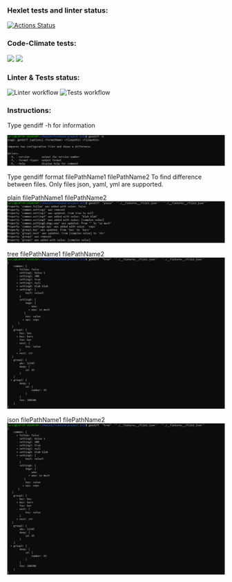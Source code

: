 ### Hexlet tests and linter status:
[![Actions Status](https://github.com/iFoxtrot33/frontend-project-lvl2/workflows/hexlet-check/badge.svg)](https://github.com/iFoxtrot33/frontend-project-lvl2/actions)

### Code-Climate tests:
<a href="https://codeclimate.com/github/iFoxtrot33/frontend-project-lvl2/maintainability"><img src="https://api.codeclimate.com/v1/badges/a9e791f05c3d1d06c227/maintainability" /></a>
<a href="https://codeclimate.com/github/iFoxtrot33/frontend-project-lvl2/test_coverage"><img src="https://api.codeclimate.com/v1/badges/a9e791f05c3d1d06c227/test_coverage" /></a>

### Linter & Tests status:
![Linter workflow](https://github.com/iFoxtrot33/frontend-project-lvl2/actions/workflows/main.yml/badge.svg)
![Tests workflow](https://github.com/iFoxtrot33/frontend-project-lvl2/actions/workflows/tests.yml/badge.svg)

### Instructions:
Type gendiff -h for information

![help](pictures/1.png?raw=true "help info")

Type gendiff format filePathName1 filePathName2 
To find difference between files. Only files json, yaml, yml are supported.

plain filePathName1 filePathName2 
![Sample](pictures/2.png?raw=true "Sample")

tree filePathName1 filePathName2 
![Sample](pictures/3.png?raw=true "Sample")

json filePathName1 filePathName2 
![Sample](pictures/3.png?raw=true "Sample")

